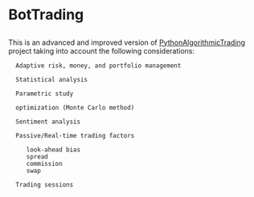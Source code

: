 # BotTrading
##
This is an advanced and improved version of [PythonAlgorithmicTrading](https://github.com/Nima-Khodabandelou/PythonAlgorithmicTrading)  project taking into account the following considerations:

      Adaptive risk, money, and portfolio management  
      
      Statistical analysis      
      
      Parametric study
      
      optimization (Monte Carlo method)
      
      Sentiment analysis      
      
      Passive/Real-time trading factors
      
         look-ahead bias
         spread
         commission
         swap
      
      Trading sessions
      
      
      
      
      
      
      
      
      
      
